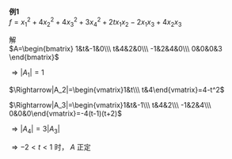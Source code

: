 **例1**  
 $f=x_1^2+4x_2^2+4x_3^2+3x_4^2+2tx_1x_2-2x_1x_3+4x_2x_3$  
  
解  
 $A=\begin{bmatrix}  
1&t&-1&0\\\ t&4&2&0\\\ -1&2&4&0\\\ 0&0&0&3  
\end{bmatrix}$  
  
 $\Rightarrow|A_1|=1$  
  
 $\Rightarrow|A_2|=\begin{vmatrix}1&t\\\ t&4\end{vmatrix}=4-t^2$  
  
 $\Rightarrow|A_3|=\begin{vmatrix}1&t&-1\\\ t&4&2\\\ -1&2&4\\\ 0&0&0\end{vmatrix}=-4(t-1)(t+2)$  
  
 $\Rightarrow|A_4|=3|A_3|$  
  
 $\Rightarrow-2<t<1$ 时， $A$ 正定  
